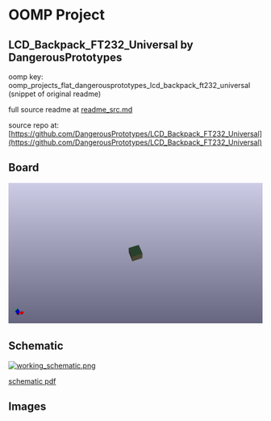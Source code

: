 # OOMP Project  
## LCD_Backpack_FT232_Universal  by DangerousPrototypes  
  
oomp key: oomp_projects_flat_dangerousprototypes_lcd_backpack_ft232_universal  
(snippet of original readme)  
  
  
  full source readme at [readme_src.md](readme_src.md)  
  
source repo at: [https://github.com/DangerousPrototypes/LCD_Backpack_FT232_Universal](https://github.com/DangerousPrototypes/LCD_Backpack_FT232_Universal)  
## Board  
  
[![working_3d.png](working_3d_600.png)](working_3d.png)  
## Schematic  
  
[![working_schematic.png](working_schematic_600.png)](working_schematic.png)  
  
[schematic pdf](working_schematic.pdf)  
## Images  
